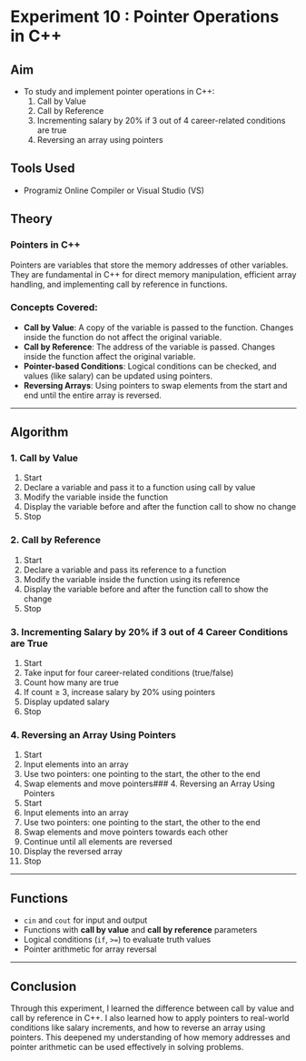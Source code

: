 # Experiment 10 : Pointer Operations in C++

## Aim
- To study and implement pointer operations in C++:
  1. Call by Value
  2. Call by Reference
  3. Incrementing salary by 20% if 3 out of 4 career-related conditions are true
  4. Reversing an array using pointers

## Tools Used
- Programiz Online Compiler or Visual Studio (VS)

## Theory

### Pointers in C++
Pointers are variables that store the memory addresses of other variables. They are fundamental in C++ for direct memory manipulation, efficient array handling, and implementing call by reference in functions.

### Concepts Covered:
- **Call by Value**: A copy of the variable is passed to the function. Changes inside the function do not affect the original variable.  
- **Call by Reference**: The address of the variable is passed. Changes inside the function affect the original variable.  
- **Pointer-based Conditions**: Logical conditions can be checked, and values (like salary) can be updated using pointers.  
- **Reversing Arrays**: Using pointers to swap elements from the start and end until the entire array is reversed.  

---

## Algorithm

### 1. Call by Value
1. Start  
2. Declare a variable and pass it to a function using call by value  
3. Modify the variable inside the function  
4. Display the variable before and after the function call to show no change  
5. Stop  

### 2. Call by Reference
1. Start  
2. Declare a variable and pass its reference to a function  
3. Modify the variable inside the function using its reference  
4. Display the variable before and after the function call to show the change  
5. Stop  

### 3. Incrementing Salary by 20% if 3 out of 4 Career Conditions are True
1. Start  
2. Take input for four career-related conditions (true/false)  
3. Count how many are true  
4. If count ≥ 3, increase salary by 20% using pointers  
5. Display updated salary  
6. Stop  

### 4. Reversing an Array Using Pointers
1. Start  
2. Input elements into an array  
3. Use two pointers: one pointing to the start, the other to the end  
4. Swap elements and move pointers### 4. Reversing an Array Using Pointers
1. Start  
2. Input elements into an array  
3. Use two pointers: one pointing to the start, the other to the end  
4. Swap elements and move pointers towards each other  
5. Continue until all elements are reversed  
6. Display the reversed array  
7. Stop  

---

## Functions
- `cin` and `cout` for input and output  
- Functions with **call by value** and **call by reference** parameters  
- Logical conditions (`if`, `>=`) to evaluate truth values  
- Pointer arithmetic for array reversal  

---

## Conclusion
Through this experiment, I learned the difference between call by value and call by reference in C++. I also learned how to apply pointers to real-world conditions like salary increments, and how to reverse an array using pointers. This deepened my understanding of how memory addresses and pointer arithmetic can be used effectively in solving problems.
